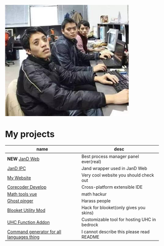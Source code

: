 ![a](https://github.com/skybird23333/skybird23333/blob/main/D568FC8D-49CC-4F14-A41A-E0B49B60C93A.jpeg)

# My projects
| name  | desc |
| ------------- | ------------- |
| **NEW** [JanD Web](https://github.com/skybird23333/jand-web) | Best process manager panel ever(real) |
| [JanD IPC](https://github.com/skybird23333/jand-ipc) | Jand wrapper used in JanD Web |
| [My Website](https://skybord.xyz)  | Very cool website you should check out |
| [Corecoder Develop](https://github.com/hanprogramer/corecoder_develop)  | Cross-platform extensible IDE |
| [Math tools vue](https://github.com/skybird23333/math-tools-vue)  | math hackur |
| [Ghost pinger](https://github.com/skybird23333/ghost-pinger)  | Harass people |
| [Blooket Utility Mod](https://github.com/skybird23333/blooklet-utility-mod) | Hack for blooket(only gives you skins)  |
| [UHC Function Addon](https://github.com/skybird23333/mc-bedrocc-UHC-function) | Customizable tool for hosting UHC in bedrock |
| [Command generator for all languages thing](https://github.com/skybird23333/command-generator-for-all-languages-thing) | I cannot describe this please read README |
